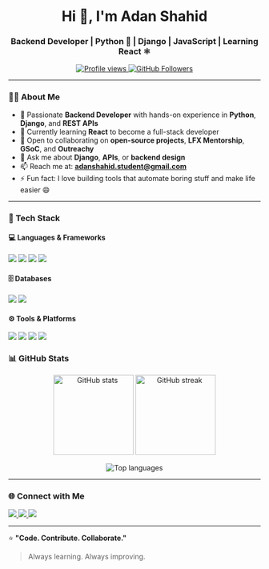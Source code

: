 <!-- Adan Shahid | GitHub Profile README -->

<h1 align="center">Hi 👋, I'm Adan Shahid</h1>
<h3 align="center">Backend Developer | Python 🐍 | Django | JavaScript | Learning React ⚛️</h3>

<p align="center">
  <a href="https://github.com/adan-shahid">
    <img src="https://komarev.com/ghpvc/?username=adan-shahid&label=Profile%20views&color=0e75b6&style=flat" alt="Profile views" />
  </a>
  <a href="https://github.com/adan-shahid?tab=followers">
    <img src="https://img.shields.io/github/followers/adan-shahid?label=Followers&style=social" alt="GitHub Followers" />
  </a>
</p>

---

### 👨‍💻 About Me  
- 🎯 Passionate **Backend Developer** with hands-on experience in **Python**, **Django**, and **REST APIs**  
- 🌱 Currently learning **React** to become a full-stack developer  
- 🤝 Open to collaborating on **open-source projects**, **LFX Mentorship**, **GSoC**, and **Outreachy**  
- 💬 Ask me about **Django**, **APIs**, or **backend design**  
- 📫 Reach me at: **adanshahid.student@gmail.com**  
- ⚡ Fun fact: I love building tools that automate boring stuff and make life easier 😄  

---

### 🧰 Tech Stack

#### 💻 Languages & Frameworks  
<p align="left">
  <img src="https://img.shields.io/badge/Python-3776AB?style=for-the-badge&logo=python&logoColor=white" />
  <img src="https://img.shields.io/badge/Django-092E20?style=for-the-badge&logo=django&logoColor=white" />
  <img src="https://img.shields.io/badge/JavaScript-F7DF1E?style=for-the-badge&logo=javascript&logoColor=black" />
  <img src="https://img.shields.io/badge/React-20232A?style=for-the-badge&logo=react&logoColor=61DAFB" />
</p>

#### 🗄️ Databases  
<p align="left">
  <img src="https://img.shields.io/badge/PostgreSQL-316192?style=for-the-badge&logo=postgresql&logoColor=white" />
  <img src="https://img.shields.io/badge/SQLite-07405E?style=for-the-badge&logo=sqlite&logoColor=white" />
</p>

#### ⚙️ Tools & Platforms  
<p align="left">
  <img src="https://img.shields.io/badge/Git-F05032?style=for-the-badge&logo=git&logoColor=white" />
  <img src="https://img.shields.io/badge/Docker-2496ED?style=for-the-badge&logo=docker&logoColor=white" />
  <img src="https://img.shields.io/badge/Linux-FCC624?style=for-the-badge&logo=linux&logoColor=black" />
  <img src="https://img.shields.io/badge/VSCode-0078D4?style=for-the-badge&logo=visual%20studio%20code&logoColor=white" />
</p>



### 📊 GitHub Stats

<p align="center">
  <img src="https://github-readme-stats.vercel.app/api?username=adan-shahid&show_icons=true&theme=tokyonight" alt="GitHub stats" height="160"/>
  <img src="https://github-readme-streak-stats.herokuapp.com/?user=adan-shahid&theme=tokyonight" alt="GitHub streak" height="160"/>
</p>

<p align="center">
  <img src="https://github-readme-stats.vercel.app/api/top-langs/?username=adan-shahid&layout=compact&theme=tokyonight" alt="Top languages" />
</p>

---

### 🌐 Connect with Me
<p align="left">
  <a href="https://linkedin.com/in/adan-shahid" target="_blank">
    <img src="https://img.shields.io/badge/LinkedIn-0A66C2?style=for-the-badge&logo=linkedin&logoColor=white" />
  </a>
  <a href="mailto:adanshahid.student@gmail.com">
    <img src="https://img.shields.io/badge/Email-D14836?style=for-the-badge&logo=gmail&logoColor=white" />
  </a>
  <a href="https://github.com/adan-shahid">
    <img src="https://img.shields.io/badge/GitHub-100000?style=for-the-badge&logo=github&logoColor=white" />
  </a>
</p>

---

⭐️ **"Code. Contribute. Collaborate."**  
> Always learning. Always improving.
